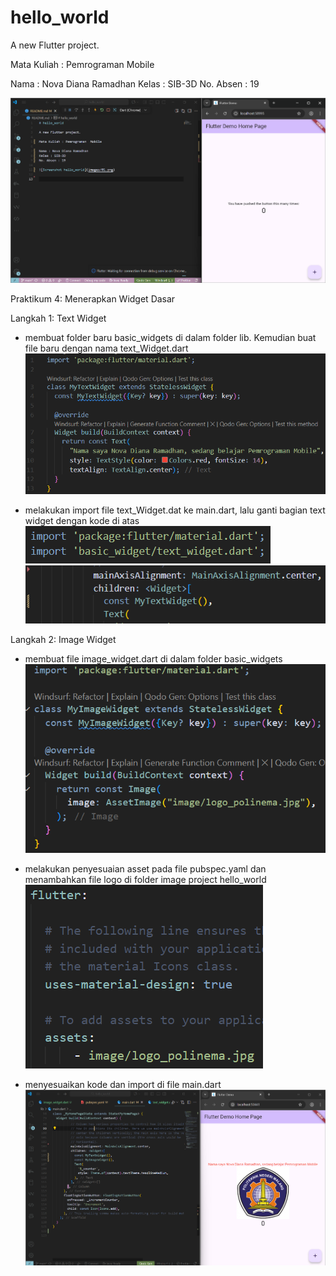# hello_world

A new Flutter project.

Mata Kuliah : Pemrograman  Mobile

Nama : Nova Diana Ramadhan
Kelas : SIB-3D
No. Absen : 19

![Screenshot hello_world](image/01.png)

Praktikum 4: Menerapkan Widget Dasar

Langkah 1: Text Widget
- membuat folder baru basic_widgets di dalam folder lib. Kemudian buat file baru dengan nama text_Widget.dart
![Langkah 1: Text Widget](image/langkah01.png)

- melakukan import file text_Widget.dat ke main.dart, lalu ganti bagian text widget dengan kode di atas
![Langkah 1: Text Widget](image/langkah01.2.png)
![Langkah 1: Text Widget](image/langkah01.2.3.png)

Langkah 2: Image Widget
- membuat file image_widget.dart di dalam folder basic_widgets
![Langkah 2: Image Widget](image/langkah02.png)

- melakukan penyesuaian asset pada file pubspec.yaml dan menambahkan file logo di folder image project hello_world
![Langkah 2: Image Widget](image/langkah02.1.png)

- menyesuaikan kode dan import di file main.dart
![Langkah 2: Image Widget](image/langkah02.2.png)   

